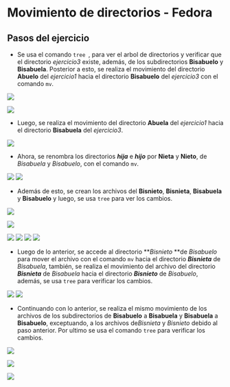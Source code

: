 # **Movimiento de directorios - Fedora**

## Pasos del ejercicio

- Se usa el comando `tree `, para ver el arbol de directorios y verificar que el directorio *ejercicio3* existe, además, de los subdirectorios **Bisabuelo** y **Bisabuela**. Posterior a esto, se realiza el movimiento del directorio **Abuelo** del *ejercicio1* hacia el directorio **Bisabuelo** del *ejercicio3* con el comando `mv`.

![](https://i.ibb.co/cCJ09Qx/1.png)

![](https://i.ibb.co/g9ch4Xy/2.png)

- Luego, se realiza el movimiento del directorio **Abuela** del *ejercicio1* hacia el directorio **Bisabuela** del *ejercicio3*.

![](https://i.ibb.co/f02Wb5Y/3.png)

- Ahora, se renombra los directorios ***hija*** e ***hijo*** por **Nieta** y **Nieto**, de *Bisabuela* y *Bisabuelo*, con el comando `mv`.

![](https://i.ibb.co/ChzdT3M/4.png)
![](https://i.ibb.co/FJWXY6y/5.png)

- Además de esto, se crean los archivos del **Bisnieto**, **Bisnieta**, **Bisabuela** y **Bisabuelo** y luego, se usa `tree` para ver los cambios.

![](https://i.ibb.co/HBXZHK9/6.png)

![](https://i.ibb.co/KjNv8vZ/7.png)

![](https://i.ibb.co/Zh3JKLS/8.png)
![](https://i.ibb.co/qWt81GM/10.png)
![](https://i.ibb.co/R3sn5hC/12.png)
![](https://i.ibb.co/ym9bVHB/14.png)

- Luego de lo anterior, se accede al directorio ***Bisnieto* **de *Bisabuelo* para mover el archivo con el comando `mv` hacia el directorio ***Bisnieta*** de *Bisabuela*, también, se realiza el movimiento del archivo del directorio ***Bisnieta*** de *Bisabuela* hacia el directorio ***Bisnieto*** de *Bisabuelo*, además, se usa `tree` para verificar los cambios.

![](https://i.ibb.co/0fSVSpG/15.png)
![](https://i.ibb.co/Nscy07B/16.png)

- Continuando con lo anterior, se realiza el mismo movimiento de los archivos de los subdirectorios de **Bisabuelo** a **Bisabuela** y  **Bisabuela** a **Bisabuelo**, exceptuando, a los archivos de*Bisnieta* y *Bisnieto* debido al paso anterior. Por ultimo se usa el comando `tree` para verificar los cambios.

![](https://i.ibb.co/qRyz4Yd/17.png)

![](https://i.ibb.co/RT08LN4/18.png)

![](https://i.ibb.co/cwFYLT4/19.png)
